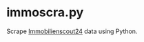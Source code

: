 # immoscra.py

Scrape [Immobilienscout24][] data using Python.

[Immobilienscout24]: https://www.immobilienscout24.de/
